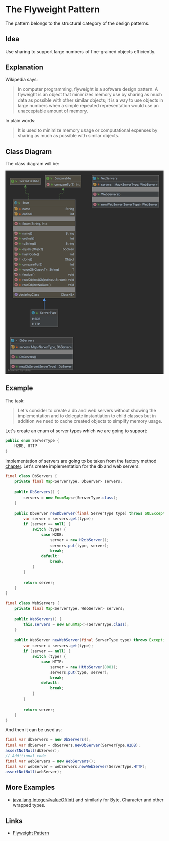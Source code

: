 # The Flyweight Pattern

The pattern belongs to the structural category of the design patterns.

## Idea 

Use sharing to support large numbers of fine-grained objects efficiently.

## Explanation

Wikipedia says:

> In computer programming, flyweight is a software design pattern. A flyweight is an object that minimizes memory use 
by sharing as much data as possible with other similar objects; it is a way to use objects in large numbers when 
a simple repeated representation would use an unacceptable amount of memory.

In plain words:

> It is used to minimize memory usage or computational expenses by sharing as much as possible with similar objects.

## Class Diagram

The class diagram will be:

![alt text](../etc/flyweight.png "Flyweight class diagram")

## Example

The task:

> Let's consider to create a db and web servers without showing the implementation and to delegate instantiation 
to child classes but in addition we need to cache created objects to simplify memory usage.

Let's create an enum of server types which we are going to support:

```java
public enum ServerType {
    H2DB, HTTP
}
```

implementation of servers are going to be taken from the factory method [chapter](../doc/factory-method.md).
Let's create implementation for the db and web servers:

```java
final class DbServers {
    private final Map<ServerType, DbServer> servers;

    public DbServers() {
        servers = new EnumMap<>(ServerType.class);
    }

    public DbServer newDbServer(final ServerType type) throws SQLException {
        var server = servers.get(type);
        if (server == null) {
            switch (type) {
                case H2DB:
                    server = new H2dbServer();
                    servers.put(type, server);
                    break;
                default:
                    break;
            }
        }

        return server;
    }
}
```

```java
final class WebServers {
    private final Map<ServerType, WebServer> servers;

    public WebServers() {
        this.servers = new EnumMap<>(ServerType.class);
    }

    public WebServer newWebServer(final ServerType type) throws Exception {
        var server = servers.get(type);
        if (server == null) {
            switch (type) {
                case HTTP:
                    server = new HttpServer(8081);
                    servers.put(type, server);
                    break;
                default:
                    break;
            }
        }

        return server;
    }
}
```

And then it can be used as:

```java
final var dbServers = new DbServers();
final var dbServer = dbServers.newDbServer(ServerType.H2DB);
assertNotNull(dbServer);
// Additional code
final var webServers = new WebServers();
final var webServer = webServers.newWebServer(ServerType.HTTP);
assertNotNull(webServer);
```

## More Examples

* [java.lang.Integer#valueOf(int)](https://docs.oracle.com/en/java/javase/11/docs/api/java.base/java/lang/Integer.html#valueOf(int)) 
and similarly for Byte, Character and other wrapped types.

## Links

* [Flyweight Pattern](https://en.wikipedia.org/wiki/Flyweight_pattern)